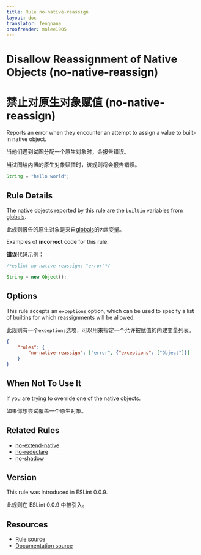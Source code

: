 ```yaml
---
title: Rule no-native-reassign
layout: doc
translator: fengnana
proofreader: molee1905
---
```

<!-- Note: No pull requests accepted for this file. See README.md in the root directory for details. -->

# Disallow Reassignment of Native Objects (no-native-reassign)

# 禁止对原生对象赋值 (no-native-reassign)

Reports an error when they encounter an attempt to assign a value to built-in native object.

当他们遇到试图分配一个原生对象时，会报告错误。

当试图给内置的原生对象赋值时，该规则将会报告错误。

```js
String = "hello world";
```

## Rule Details

The native objects reported by this rule are the `builtin` variables from [globals](https://github.com/sindresorhus/globals/).

此规则报告的原生对象是来自[globals](https://github.com/sindresorhus/globals/)的`内置`变量。 

Examples of **incorrect** code for this rule:

**错误**代码示例：

```js
/*eslint no-native-reassign: "error"*/

String = new Object();
```

## Options

This rule accepts an `exceptions` option, which can be used to specify a list of builtins for which reassignments will be allowed:

此规则有一个`exceptions`选项，可以用来指定一个允许被赋值的内建变量列表。

```json
{
    "rules": {
        "no-native-reassign": ["error", {"exceptions": ["Object"]}]
    }
}
```

## When Not To Use It

If you are trying to override one of the native objects.

如果你想尝试覆盖一个原生对象。

## Related Rules

* [no-extend-native](no-extend-native)
* [no-redeclare](no-redeclare)
* [no-shadow](no-shadow)

## Version

This rule was introduced in ESLint 0.0.9.

此规则在 ESLint 0.0.9 中被引入。

## Resources

* [Rule source](https://github.com/eslint/eslint/tree/master/lib/rules/no-native-reassign.js)
* [Documentation source](https://github.com/eslint/eslint/tree/master/docs/rules/no-native-reassign.md)
